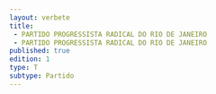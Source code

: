 ```yaml
---
layout: verbete
title:
 - PARTIDO PROGRESSISTA RADICAL DO RIO DE JANEIRO
 - PARTIDO PROGRESSISTA RADICAL DO RIO DE JANEIRO
published: true
edition: 1  
type: T
subtype: Partido
---
```


